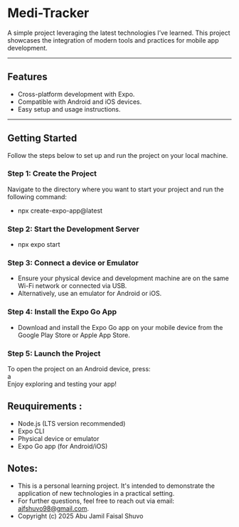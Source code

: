 # Medi-Tracker

A simple project leveraging the latest technologies I’ve learned. This project showcases the integration of modern tools and practices for mobile app development.

---

## Features
- Cross-platform development with Expo.
- Compatible with Android and iOS devices.
- Easy setup and usage instructions.

---

## Getting Started

Follow the steps below to set up and run the project on your local machine.

### Step 1: Create the Project
Navigate to the directory where you want to start your project and run the following command:  
- npx create-expo-app@latest  

### Step 2:  Start the Development Server  
- npx expo start  
### Step 3: Connect a device or Emulator  
- Ensure your physical device and development machine are on the same Wi-Fi network or connected via USB.  
- Alternatively, use an emulator for Android or iOS.  
### Step 4: Install the Expo Go App  
- Download and install the Expo Go app on your mobile device from the Google Play Store or Apple App Store.
### Step 5: Launch the Project
To open the project on an Android device, press:  
a  
Enjoy exploring and testing your app!

## Reuquirements :       
- Node.js (LTS version recommended)  
- Expo CLI  
- Physical device or emulator  
- Expo Go app (for Android/iOS)  
## Notes:    
- This is a personal learning project. It's intended to demonstrate the application of new technologies in a practical setting.
- For further questions, feel free to reach out via email: ajfshuvo98@gmail.com.  
- Copyright (c) 2025 Abu Jamil Faisal Shuvo
